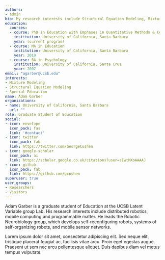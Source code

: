 ```yaml
---
authors:
- admin
bio: My research interests include Structural Equation Modeling, Mixture Modeling and Special Education
education:
  courses:
  - course: PhD in Education with Emphases in Quantitative Methods & Cognitive Science
    institution: University of California, Santa Barbara
    year: (current program)
  - course: MA in Education
    institution: University of California, Santa Barbara
    year: 2019
  - course: BA in Psychology
    institution: University of California, Santa Cruz
    year: 2007
email: "agarber@ucsb.edu"
interests:
- Mixture Modeling
- Structural Equation Modeling
- Special Education
name: Adam Garber
organizations:
- name: University of California, Santa Barbara
  url: ""
role: Graduate Student of Education
social:
- icon: envelope
  icon_pack: fas
  link: '#contact'
- icon: twitter
  icon_pack: fab
  link: https://twitter.com/GeorgeCushen
- icon: google-scholar
  icon_pack: ai
  link: https://scholar.google.co.uk/citations?user=sIwtMXoAAAAJ
- icon: github
  icon_pack: fab
  link: https://github.com/gcushen
superuser: true
user_groups:
- Researchers
- Visitors
---
```


Adam Garber is a graduate student of Education at the UCSB Latent Variable group Lab. His research interests include distributed robotics, mobile computing and programmable matter. He leads the Robotic Neurobiology group, which develops self-reconfiguring robots, systems of self-organizing robots, and mobile sensor networks.

Lorem ipsum dolor sit amet, consectetur adipiscing elit. Sed neque elit, tristique placerat feugiat ac, facilisis vitae arcu. Proin eget egestas augue. Praesent ut sem nec arcu pellentesque aliquet. Duis dapibus diam vel metus tempus vulputate.
